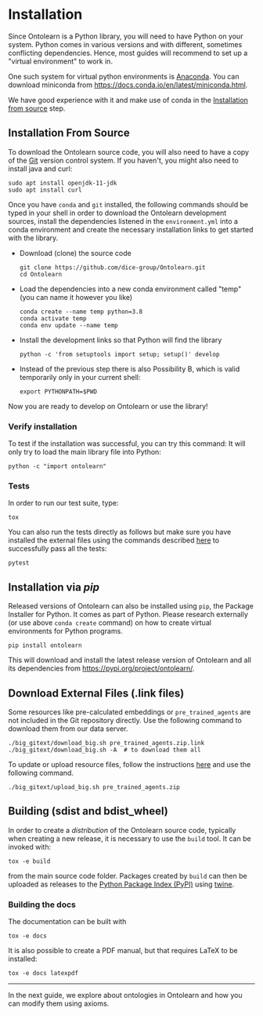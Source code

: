 # Installation

Since Ontolearn is a Python library, you will need to have Python on
your system. Python comes in various versions and with different,
sometimes conflicting dependencies. Hence, most guides will recommend
to set up a "virtual environment" to work in.

One such system for virtual python environments is
[Anaconda](https://www.anaconda.com/). You can download miniconda from
<https://docs.conda.io/en/latest/miniconda.html>.

We have good experience with it and make use of conda in the
[Installation from source](#installation-from-source) step.

## Installation From Source

To download the Ontolearn source code, you will also need to have a
copy of the [Git](https://git-scm.com/) version control system.
If you haven't, you might also need to install java and curl:
```shell
sudo apt install openjdk-11-jdk
sudo apt install curl
```


Once you have `conda` and `git` installed, the following commands
should be typed in your shell in order to download the Ontolearn
development sources, install the dependencies listened in the
`environment.yml` into a conda environment and create the necessary
installation links to get started with the library.

* Download (clone) the source code
  ```shell
  git clone https://github.com/dice-group/Ontolearn.git
  cd Ontolearn
  ```
* Load the dependencies into a new conda environment called "temp" (you can name it however you like)
  ```shell
  conda create --name temp python=3.8
  conda activate temp
  conda env update --name temp
  ```
* Install the development links so that Python will find the library
  ```shell
  python -c 'from setuptools import setup; setup()' develop 
  ```
* Instead of the previous step there is also Possibility B, which is valid temporarily only in your current shell:
  ```shell
  export PYTHONPATH=$PWD
  ```

Now you are ready to develop on Ontolearn or use the library!

### Verify installation

To test if the installation was successful, you can try this command:
It will only try to load the main library file into Python:

```shell
python -c "import ontolearn"
```

### Tests

In order to run our test suite, type:

```shell
tox
```

You can also run the tests directly as follows but make sure you have installed 
the external files using the commands described [here](#download-external-files-link-files)
to successfully pass all the tests:
```shell
pytest
```


## Installation via _pip_

Released versions of Ontolearn can also be installed using `pip`, the
Package Installer for Python. It comes as part of Python. Please
research externally (or use above `conda create` command) on how to
create virtual environments for Python programs.

```shell
pip install ontolearn
```

This will download and install the latest release version of Ontolearn
and all its dependencies from <https://pypi.org/project/ontolearn/>.

## Download External Files (.link files)

Some resources like pre-calculated embeddings or `pre_trained_agents`
are not included in the Git repository directly. Use the following
command to download them from our data server.

```shell
./big_gitext/download_big.sh pre_trained_agents.zip.link
./big_gitext/download_big.sh -A  # to download them all
```

To update or upload resource files, follow the instructions
[here](https://github.com/dice-group/Ontolearn-internal/wiki/Upload-big-data-to-hobbitdata)
and use the following command.

```shell
./big_gitext/upload_big.sh pre_trained_agents.zip
```

## Building (sdist and bdist_wheel)

In order to create a *distribution* of the Ontolearn source code, typically when creating a new release, it is necessary to use the `build` tool. It can be invoked with:

```shell
tox -e build
```

from the main source code folder. Packages created by `build` can then
be uploaded as releases to the [Python Package Index (PyPI)](https://pypi.org/) using
[twine](https://pypi.org/project/twine/).


### Building the docs

The documentation can be built with

```shell
tox -e docs
```

It is also possible to create a PDF manual, but that requires LaTeX to
be installed:

```shell
tox -e docs latexpdf
```

----------------------------------------------------------------------

In the next guide, we explore about ontologies in Ontolearn and how you can modify them
using axioms.
